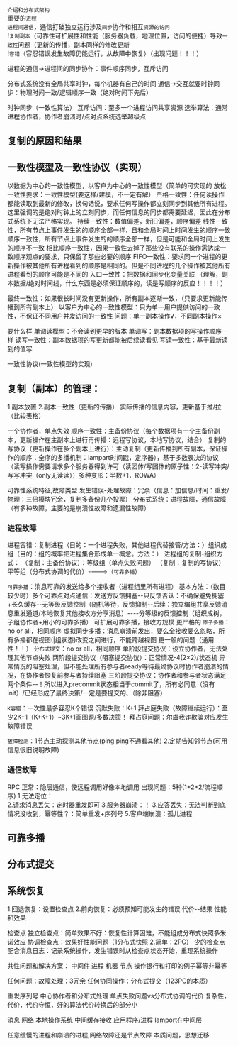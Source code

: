 `介绍和分布式架构`   
重要的`进程`   
`进程间通信`，通信打破独立运行涉及`同步`协作和相互`资源的访问`  
!`复制副本`（可靠性可扩展性和性能（服务器负载，地理位置，访问的便捷）导致`一致性`问题（更新的传播，副本同样的修改更新  
!`容错`（容忍错误发生故障仍能运行，从故障中恢复）（出现问题！！！）


进程的通信->进程间的同步协作：事件顺序同步，互斥访问

分布式系统没有全局共享时钟，每个机器有自己的时间
通信->交互就要时钟同步：物理时间一致/逻辑顺序一致（绝对时间下先后）

时钟同步（一致性算法）
互斥访问：至多一个进程访问共享资源
选举算法：通常进程协作者，协作者崩溃时/点对点系统选举超级点




## 复制的原因和结果
## 一致性模型及一致性协议（实现）
以数据为中心的一致性模型，以客户为中心的一致性模型（简单的可实现的
放松一致性要求：一致性模型(要这样/建模，不一定有解）
严格一致性：任何读操作都能读取到最新的修改，换句话说，要求任何写操作都立刻同步到其他所有进程。这里强调的是绝对时钟上的立刻同步，而任何信息的同步都需要延迟，因此在分布式系统下无法严格实现。
持续一致性：数值偏差，新旧偏差，顺序偏差
线性一致性，所有节点上事件发生的的顺序全部一样，且和全局时间上时间发生的顺序一致
顺序一致性，所有节点上事件发生的的顺序全部一样，但是可能和全局时间上发生的顺序不一致
相比顺序一致性，因果一致性去掉了那些没有联系的操作需达成一致顺序观点的要求，只保留了那些必要的顺序
FIFO一致性：要求同一个进程的更新操作被其他所有进程看到的顺序是相同的。但是不同进程的几个操作被其他所有进程看到的顺序可能是不同的
入口一致性：把数据和同步化变量关联
（理解，副本数据/绝对时间线，什么东西是必须保证顺序的，读是写顺序的反应！！！！）

最终一致性：如果很长时间没有更新操作，所有副本逐渐一致，（只要求更新能传播到所有副本上）
以客户为中心的一致性模型：只为单一用户提供访问的一致性，不保证不同用户并发访问的一致性
问题：单一副本操作√，不同副本操作×

要什么样
单调读模型：不会读到更早的版本
单调写：副本数据项的写操作顺序一样
读写一致性：副本数据项的写更新都能被后续读看见
写读一致性：基于最新读到的值写

一致性协议(一致性模型的实现)

## 复制（副本）的管理：
1.副本放置 
2.副本一致性（更新的传播）
实际传播的信息内容，更新基于推/拉（比较表格）


一个协作者，单点失效
顺序一致性：主备份协议（每个数据项有一个主备份副本，更新操作在主副本上进行再传播：远程写协议，本地写协议，结合）
复制的写协议（更新操作在多个副本上进行）：主动复制（更新传播到所有副本，保证操作的顺序：全序的多播机制：lampart时间戳，定序器），基于多数表决的协议（读写操作需要请求多个服务器得到许可（读团体/写团体的原子性：2-读写冲突/写写冲突（only无读读））多种变形：半数+1，ROWA）




可靠性系统特征,故障类型
发生错误-处理故障：冗余（信息：加信息/时间：重发/物理：三倍模块冗余，复制多备份几个投票）
分布式系统：进程故障，通信故障（有多种故障，主要的是崩溃性故障和遗漏性故障）
### 进程故障
进程容错：复制进程（目的：一个进程失败，其他进程代替接管/方法：）组织成组（目的：组的概率把进程集合形成单一概念。方法：）
进程组的复制-组织方式：
（复制：主备份协议）：等级组（单点失败问题）
（复制：复制的写协议）平等组（分布式协调的代价）---->（`可靠多播`）

`可靠多播`：消息可靠的发送给多个接收者（进程组里所有进程）
基本方法：（数目较少时）多个可靠点对点通信：发送方反馈拥塞--只反馈否认：不确保避免拥塞+长久缓存--无等级反馈控制（随机等待，反馈抑制--后续：独立编组共享反馈消息重发通道/本地恢复其他接收方分享消息）----分等级的反馈控制（组织成树，子组协作者+用小的可靠多播）
可扩展可靠多播，接收方规模
更严格的
`原子多播`：no or all，相同顺序
虚拟同步多播：消息崩溃前发出，要么全接收要么忽略，所有多播都在视图(|组状态)改变之间进行，不能跨越视图
更一般的问题（通用性！！）
`分布式提交`：no or all，相同顺序
单阶段提交协议：设立协作者，无法处理其他节点失败
两阶段提交协议（阻塞提交协议）：正常情况-4(2×2)/状态机  异常情况的阻塞处理，但不能处理所有参与者ready等待最终协议时协作者崩溃的情况，在协作者恢复前参与者持续阻塞
三阶段提交协议：协作者和参与者状态满足两个条件--！所以进入precommit状态相当于commit了，所有必同意（没有init）/已经形成了最终决策/一定是要提交的、（除非阻塞）



`K容错`：一次性最多容忍K个错误
沉默失败：K+1
拜占庭失败（故障继续运行）：至少2K+1（K+K+1）~3K+1画图题/多数决策！
拜占庭问题：尔虞我诈欺骗对应发生故障错误

`故障检测`：1节点主动探测其他节点(ping ping不通看其他) 2.定期告知邻节点(可用信息很旧说明故障)

### 通信故障
RPC
正常：隐层通信，使远程调用好像本地调用
出现问题：5种(1+2+2/流程顺序)
1.无法定位：\
2.请求消息丢失：定时器重发即可
3.服务器崩溃：！
3.应答丢失：无法判断到底情况没收到，幂等性？：简单重发+序列号
5.客户端崩溃：孤儿进程


## 可靠多播
## 分布式提交

## 系统恢复
1.回退恢复：设置检查点
2.前向恢复：必须预知可能发生的错误
代价--结果
性能和效果

检查点
独立检查点：简单效果不好：恢复性计算困难，不能组成分布式快照多米诺效应
协调检查点：效果好性能问题（1分布式快照 2.简单：2PC）
少的检查点配合消息日志：记录系统操作，发生错误时从检查点状态开始，重现系统操作

共性问题和解决方案：
中间件
进程 机器 节点
操作银行和打印的例子幂等非幂等

任何问题：故障处理：3冗余
任何协同操作：分布式提交（123PC的本质）

重发序列号
中心协作者和分布式处理
单点失败问题vs分布式协调的代价
复杂性，代价，代价守恒，好的算法代价转换后的部分小


消息 网络 本地操作系统 中间缓存接收 应用程序/进程
lamport在中间层

任意缓慢的进程和崩溃的进程,网络故障还是节点故障
本质问题，思想迁移
